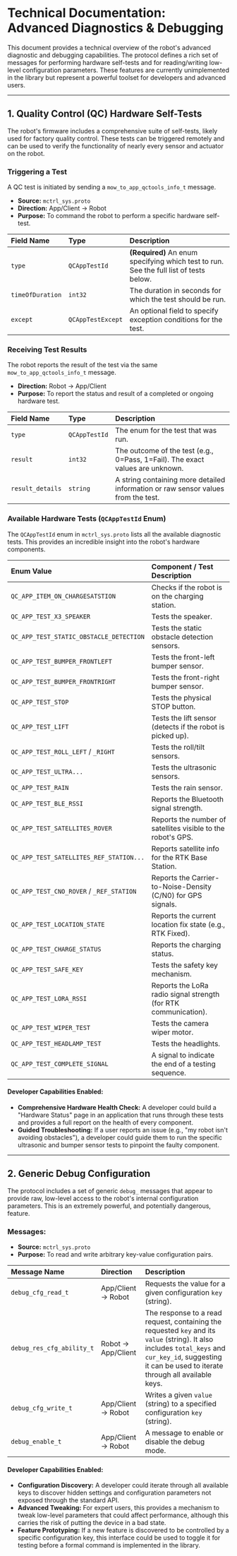# Technical Documentation: Advanced Diagnostics & Debugging

This document provides a technical overview of the robot's advanced diagnostic and debugging capabilities. The protocol defines a rich set of messages for performing hardware self-tests and for reading/writing low-level configuration parameters. These features are currently unimplemented in the library but represent a powerful toolset for developers and advanced users.

---

## 1. Quality Control (QC) Hardware Self-Tests

The robot's firmware includes a comprehensive suite of self-tests, likely used for factory quality control. These tests can be triggered remotely and can be used to verify the functionality of nearly every sensor and actuator on the robot.

### Triggering a Test

A QC test is initiated by sending a `mow_to_app_qctools_info_t` message.

-   **Source:** `mctrl_sys.proto`
-   **Direction:** App/Client -> Robot
-   **Purpose:** To command the robot to perform a specific hardware self-test.

| Field Name       | Type          | Description                                                                                                                                     |
| :--------------- | :------------ | :---------------------------------------------------------------------------------------------------------------------------------------------- |
| `type`           | `QCAppTestId` | **(Required)** An enum specifying which test to run. See the full list of tests below.                                                          |
| `timeOfDuration` | `int32`       | The duration in seconds for which the test should be run.                                                                                       |
| `except`         | `QCAppTestExcept` | An optional field to specify exception conditions for the test.                                                                                 |


### Receiving Test Results

The robot reports the result of the test via the same `mow_to_app_qctools_info_t` message.

-   **Direction:** Robot -> App/Client
-   **Purpose:** To report the status and result of a completed or ongoing hardware test.

| Field Name       | Type     | Description                                                                 |
| :--------------- | :------- | :-------------------------------------------------------------------------- |
| `type`           | `QCAppTestId` | The enum for the test that was run.                                         |
| `result`         | `int32`  | The outcome of the test (e.g., 0=Pass, 1=Fail). The exact values are unknown. |
| `result_details` | `string` | A string containing more detailed information or raw sensor values from the test. |


### Available Hardware Tests (`QCAppTestId` Enum)

The `QCAppTestId` enum in `mctrl_sys.proto` lists all the available diagnostic tests. This provides an incredible insight into the robot's hardware components.

| Enum Value                              | Component / Test Description                                  |
| :-------------------------------------- | :------------------------------------------------------------ |
| `QC_APP_ITEM_ON_CHARGESATSTION`         | Checks if the robot is on the charging station.               |
| `QC_APP_TEST_X3_SPEAKER`                | Tests the speaker.                                            |
| `QC_APP_TEST_STATIC_OBSTACLE_DETECTION` | Tests the static obstacle detection sensors.                  |
| `QC_APP_TEST_BUMPER_FRONTLEFT`          | Tests the front-left bumper sensor.                           |
| `QC_APP_TEST_BUMPER_FRONTRIGHT`         | Tests the front-right bumper sensor.                          |
| `QC_APP_TEST_STOP`                      | Tests the physical STOP button.                               |
| `QC_APP_TEST_LIFT`                      | Tests the lift sensor (detects if the robot is picked up).    |
| `QC_APP_TEST_ROLL_LEFT` / `_RIGHT`      | Tests the roll/tilt sensors.                                  |
| `QC_APP_TEST_ULTRA...`                  | Tests the ultrasonic sensors.                                 |
| `QC_APP_TEST_RAIN`                      | Tests the rain sensor.                                        |
| `QC_APP_TEST_BLE_RSSI`                  | Reports the Bluetooth signal strength.                        |
| `QC_APP_TEST_SATELLITES_ROVER`          | Reports the number of satellites visible to the robot's GPS.  |
| `QC_APP_TEST_SATELLITES_REF_STATION...` | Reports satellite info for the RTK Base Station.              |
| `QC_APP_TEST_CNO_ROVER` / `_REF_STATION`| Reports the Carrier-to-Noise-Density (C/N0) for GPS signals.  |
| `QC_APP_TEST_LOCATION_STATE`            | Reports the current location fix state (e.g., RTK Fixed).     |
| `QC_APP_TEST_CHARGE_STATUS`             | Reports the charging status.                                  |
| `QC_APP_TEST_SAFE_KEY`                  | Tests the safety key mechanism.                               |
| `QC_APP_TEST_LORA_RSSI`                 | Reports the LoRa radio signal strength (for RTK communication). |
| `QC_APP_TEST_WIPER_TEST`                | Tests the camera wiper motor.                                 |
| `QC_APP_TEST_HEADLAMP_TEST`             | Tests the headlights.                                         |
| `QC_APP_TEST_COMPLETE_SIGNAL`           | A signal to indicate the end of a testing sequence.           |

#### Developer Capabilities Enabled:

-   **Comprehensive Hardware Health Check:** A developer could build a "Hardware Status" page in an application that runs through these tests and provides a full report on the health of every component.
-   **Guided Troubleshooting:** If a user reports an issue (e.g., "my robot isn't avoiding obstacles"), a developer could guide them to run the specific ultrasonic and bumper sensor tests to pinpoint the faulty component.

---

## 2. Generic Debug Configuration

The protocol includes a set of generic `debug_` messages that appear to provide raw, low-level access to the robot's internal configuration parameters. This is an extremely powerful, and potentially dangerous, feature.

### Messages:

-   **Source:** `mctrl_sys.proto`
-   **Purpose:** To read and write arbitrary key-value configuration pairs.

| Message Name              | Direction            | Description                                                                                                                                                                |
| :------------------------ | :------------------- | :------------------------------------------------------------------------------------------------------------------------------------------------------------------------- |
| `debug_cfg_read_t`        | App/Client -> Robot  | Requests the value for a given configuration `key` (string).                                                                                                               |
| `debug_res_cfg_ability_t` | Robot -> App/Client  | The response to a read request, containing the requested `key` and its `value` (string). It also includes `total_keys` and `cur_key_id`, suggesting it can be used to iterate through all available keys. |
| `debug_cfg_write_t`       | App/Client -> Robot  | Writes a given `value` (string) to a specified configuration `key` (string).                                                                                             |
| `debug_enable_t`          | App/Client -> Robot  | A message to enable or disable the debug mode.                                                                                                                             |

#### Developer Capabilities Enabled:

-   **Configuration Discovery:** A developer could iterate through all available keys to discover hidden settings and configuration parameters not exposed through the standard API.
-   **Advanced Tweaking:** For expert users, this provides a mechanism to tweak low-level parameters that could affect performance, although this carries the risk of putting the device in a bad state.
-   **Feature Prototyping:** If a new feature is discovered to be controlled by a specific configuration key, this interface could be used to toggle it for testing before a formal command is implemented in the library.
